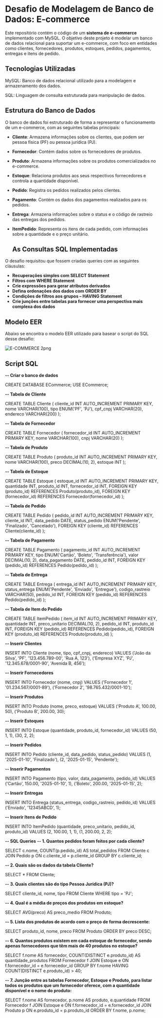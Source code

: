 # Desafio de Modelagem de Banco de Dados: E-commerce

Este repositório contém o código de um **sistema de e-commerce** implementado com MySQL. O objetivo deste projeto é modelar um banco de dados relacional para suportar um e-commerce, com foco em entidades como clientes, fornecedores, produtos, estoques, pedidos, pagamentos, entregas e itens de pedido.

## Tecnologias Utilizadas
MySQL: Banco de dados relacional utilizado para a modelagem e armazenamento dos dados.

SQL: Linguagem de consulta estruturada para manipulação de dados.

## Estrutura do Banco de Dados

O banco de dados foi estruturado de forma a representar o funcionamento de um e-commerce, com as seguintes tabelas principais:

- **Cliente**: Armazena informações sobre os clientes, que podem ser pessoa física (PF) ou pessoa jurídica (PJ).
- **Fornecedor**: Contém dados sobre os fornecedores de produtos.
- **Produto**: Armazena informações sobre os produtos comercializados no e-commerce.
- **Estoque**: Relaciona produtos aos seus respectivos fornecedores e controla a quantidade disponível.
- **Pedido**: Registra os pedidos realizados pelos clientes.
- **Pagamento**: Contém os dados dos pagamentos realizados para os pedidos.
- **Entrega**: Armazena informações sobre o status e o código de rastreio das entregas dos pedidos.
- **ItemPedido**: Representa os itens de cada pedido, com informações sobre a quantidade e o preço unitário.

  ## As Consultas SQL Implementadas

O desafio requisitou que fossem criadas queries com as seguintes cláusulas:
- **Recuperações simples com SELECT Statement**
- **Filtros com WHERE Statement**
- **Crie expressões para gerar atributos derivados**
- **Defina ordenações dos dados com ORDER BY**
- **Condições de filtros aos grupos – HAVING Statement**
- **Crie junções entre tabelas para fornecer uma perspectiva mais complexa dos dados**

## Modelo EER

Abaixo se encontra o modelo EER utilizado para basear o script do SQL desse desafio:

![E-COMMERCE 2png](https://github.com/user-attachments/assets/fe9e7fd1-c4fb-423e-bf4b-4f04551f1c38)

## Script SQL

**-- Criar o banco de dados**

CREATE DATABASE ECommerce;
USE ECommerce;

**-- Tabela de Cliente**

CREATE TABLE Cliente (
    cliente_id INT AUTO_INCREMENT PRIMARY KEY,
    nome VARCHAR(100),
    tipo ENUM('PF', 'PJ'),
    cpf_cnpj VARCHAR(20),
    endereco VARCHAR(200)
);

**-- Tabela de Fornecedor**

CREATE TABLE Fornecedor (
    fornecedor_id INT AUTO_INCREMENT PRIMARY KEY,
    nome VARCHAR(100),
    cnpj VARCHAR(20)
);

**-- Tabela de Produto**

CREATE TABLE Produto (
    produto_id INT AUTO_INCREMENT PRIMARY KEY,
    nome VARCHAR(100),
    preco DECIMAL(10, 2),
    estoque INT
);

**-- Tabela de Estoque**

CREATE TABLE Estoque (
    estoque_id INT AUTO_INCREMENT PRIMARY KEY,
    quantidade INT,
    produto_id INT,
    fornecedor_id INT,
    FOREIGN KEY (produto_id) REFERENCES Produto(produto_id),
    FOREIGN KEY (fornecedor_id) REFERENCES Fornecedor(fornecedor_id)
);

**-- Tabela de Pedido**

CREATE TABLE Pedido (
    pedido_id INT AUTO_INCREMENT PRIMARY KEY,
    cliente_id INT,
    data_pedido DATE,
    status_pedido ENUM('Pendente', 'Finalizado', 'Cancelado'),
    FOREIGN KEY (cliente_id) REFERENCES Cliente(cliente_id)
);

**-- Tabela de Pagamento**

CREATE TABLE Pagamento (
    pagamento_id INT AUTO_INCREMENT PRIMARY KEY,
    tipo ENUM('Cartão', 'Boleto', 'Transferência'),
    valor DECIMAL(10, 2),
    data_pagamento DATE,
    pedido_id INT,
    FOREIGN KEY (pedido_id) REFERENCES Pedido(pedido_id)
);

**-- Tabela de Entrega**

CREATE TABLE Entrega (
    entrega_id INT AUTO_INCREMENT PRIMARY KEY,
    status_entrega ENUM('Pendente', 'Enviado', 'Entregue'),
    codigo_rastreio VARCHAR(50),
    pedido_id INT,
    FOREIGN KEY (pedido_id) REFERENCES Pedido(pedido_id)
);

**-- Tabela de Item do Pedido**

CREATE TABLE ItemPedido (
    item_id INT AUTO_INCREMENT PRIMARY KEY,
    quantidade INT,
    preco_unitario DECIMAL(10, 2),
    pedido_id INT,
    produto_id INT,
    FOREIGN KEY (pedido_id) REFERENCES Pedido(pedido_id),
    FOREIGN KEY (produto_id) REFERENCES Produto(produto_id)
);

**-- Inserir Clientes**

INSERT INTO Cliente (nome, tipo, cpf_cnpj, endereco)
VALUES ('João da Silva', 'PF', '123.456.789-00', 'Rua A, 123'),
       ('Empresa XYZ', 'PJ', '12.345.678/0001-90', 'Avenida B, 456');

**-- Inserir Fornecedores**

INSERT INTO Fornecedor (nome, cnpj)
VALUES ('Fornecedor 1', '01.234.567/0001-89'),
       ('Fornecedor 2', '98.765.432/0001-10');

**-- Inserir Produtos**

INSERT INTO Produto (nome, preco, estoque)
VALUES ('Produto A', 100.00, 50),
       ('Produto B', 200.00, 30);

**-- Inserir Estoques**

INSERT INTO Estoque (quantidade, produto_id, fornecedor_id)
VALUES (50, 1, 1),
       (30, 2, 2);

**-- Inserir Pedidos**

INSERT INTO Pedido (cliente_id, data_pedido, status_pedido)
VALUES (1, '2025-01-10', 'Finalizado'),
       (2, '2025-01-15', 'Pendente');

**-- Inserir Pagamentos**

INSERT INTO Pagamento (tipo, valor, data_pagamento, pedido_id)
VALUES ('Cartão', 150.00, '2025-01-10', 1),
       ('Boleto', 200.00, '2025-01-15', 2);

**-- Inserir Entregas**

INSERT INTO Entrega (status_entrega, codigo_rastreio, pedido_id)
VALUES ('Enviado', '12345ABCD', 1);

**-- Inserir Itens de Pedido**

INSERT INTO ItemPedido (quantidade, preco_unitario, pedido_id, produto_id)
VALUES (2, 100.00, 1, 1),
       (1, 200.00, 2, 2);

**-- SQL Queries**
**-- 1. Quantos pedidos foram feitos por cada cliente?**

SELECT c.nome, COUNT(p.pedido_id) AS total_pedidos
FROM Cliente c
JOIN Pedido p ON c.cliente_id = p.cliente_id
GROUP BY c.cliente_id;

**-- 2. Quais são os dados da tabela Cliente?**

SELECT * 
FROM Cliente;

**-- 3. Quais clientes são do tipo Pessoa Jurídica (PJ)?**

SELECT cliente_id, nome, tipo 
FROM Cliente 
WHERE tipo = 'PJ';

**-- 4. Qual é a média de preços dos produtos em estoque?**

SELECT AVG(preco) AS preco_medio
FROM Produto;

**-- 5. Lista dos produtos de acordo com o preço de forma decrescente:**

SELECT produto_id, nome, preco 
FROM Produto
ORDER BY preco DESC;

**-- 6. Quantos produtos existem em cada estoque de fornecedor, sendo apenas fornecedores que têm mais de 40 produtos no estoque?**

SELECT f.nome AS fornecedor, COUNT(DISTINCT e.produto_id) AS quantidade_produtos
FROM Fornecedor f
JOIN Estoque e ON f.fornecedor_id = e.fornecedor_id
GROUP BY f.nome
HAVING COUNT(DISTINCT e.produto_id) > 40;

**-- 7. Junção entre as tabelas Fornecedor, Estoque e Produto, para listar todos os produtos que um fornecedor oferece, com a quantidade disponível e o nome do produto:**

SELECT f.nome AS fornecedor, p.nome AS produto, e.quantidade
FROM Fornecedor f
JOIN Estoque e ON f.fornecedor_id = e.fornecedor_id
JOIN Produto p ON e.produto_id = p.produto_id
ORDER BY f.nome, p.nome;
